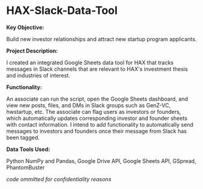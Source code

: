# HAX-Slack-Data-Tool

**Key Objective:**

Build new investor relationships and attract new startup program applicants. 

**Project Description:**

I created an integrated Google Sheets data tool for HAX that tracks messages in Slack channels that are relevant to HAX's investment thesis and industries of interest. 

**Functionality:**

An associate can run the script, open the Google Sheets dashboard, and view new posts, files, and DMs in Slack groups such as GenZ-VC, hwstartup, etc. The associate can flag users as investors or founders, which automatically updates corresponding investor and founder sheets with contact information. I intend to add functionality to automatically send messages to investors and founders once their message from Slack has been tagged. 

**Data Tools Used:**

Python NumPy and Pandas, Google Drive API, Google Sheets API, GSpread, PhantomBuster

_code ommitted for confidentiality reasons_


